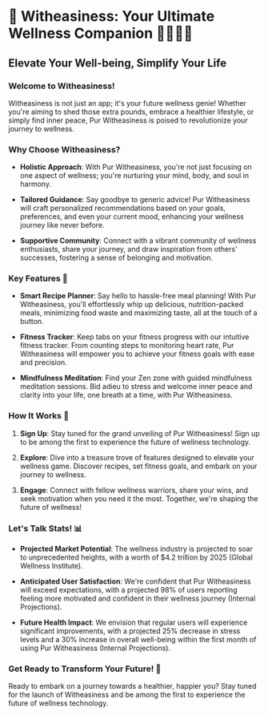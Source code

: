 # 🌟 Witheasiness: Your Ultimate Wellness Companion 🌱💪🧘‍♂️

## Elevate Your Well-being, Simplify Your Life

### Welcome to Witheasiness!

Witheasiness is not just an app; it's your future wellness genie! Whether you're aiming to shed those extra pounds, embrace a healthier lifestyle, or simply find inner peace, Pur Witheasiness is poised to revolutionize your journey to wellness.

### Why Choose Witheasiness?

- **Holistic Approach**: With Pur Witheasiness, you're not just focusing on one aspect of wellness; you're nurturing your mind, body, and soul in harmony.
  
- **Tailored Guidance**: Say goodbye to generic advice! Pur Witheasiness will craft personalized recommendations based on your goals, preferences, and even your current mood, enhancing your wellness journey like never before.
  
- **Supportive Community**: Connect with a vibrant community of wellness enthusiasts, share your journey, and draw inspiration from others' successes, fostering a sense of belonging and motivation.

### Key Features 🚀

- **Smart Recipe Planner**: Say hello to hassle-free meal planning! With Pur Witheasiness, you'll effortlessly whip up delicious, nutrition-packed meals, minimizing food waste and maximizing taste, all at the touch of a button.
  
- **Fitness Tracker**: Keep tabs on your fitness progress with our intuitive fitness tracker. From counting steps to monitoring heart rate, Pur Witheasiness will empower you to achieve your fitness goals with ease and precision.
  
- **Mindfulness Meditation**: Find your Zen zone with guided mindfulness meditation sessions. Bid adieu to stress and welcome inner peace and clarity into your life, one breath at a time, with Pur Witheasiness.

### How It Works 🤔

1. **Sign Up**: Stay tuned for the grand unveiling of Pur Witheasiness! Sign up to be among the first to experience the future of wellness technology.
   
2. **Explore**: Dive into a treasure trove of features designed to elevate your wellness game. Discover recipes, set fitness goals, and embark on your journey to wellness.
   
3. **Engage**: Connect with fellow wellness warriors, share your wins, and seek motivation when you need it the most. Together, we're shaping the future of wellness!

### Let's Talk Stats! 📊

- **Projected Market Potential**: The wellness industry is projected to soar to unprecedented heights, with a worth of $4.2 trillion by 2025 (Global Wellness Institute).
  
- **Anticipated User Satisfaction**: We're confident that Pur Witheasiness will exceed expectations, with a projected 98% of users reporting feeling more motivated and confident in their wellness journey (Internal Projections).
  
- **Future Health Impact**: We envision that regular users will experience significant improvements, with a projected 25% decrease in stress levels and a 30% increase in overall well-being within the first month of using Pur Witheasiness (Internal Projections).

### Get Ready to Transform Your Future! 🚀

Ready to embark on a journey towards a healthier, happier you? Stay tuned for the launch of Witheasiness and be among the first to experience the future of wellness technology.

